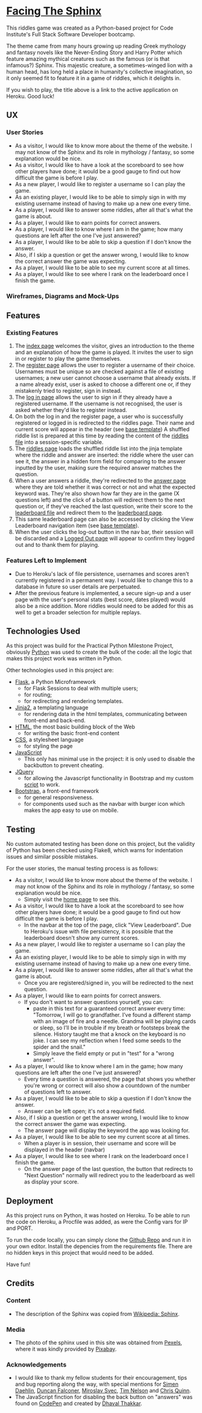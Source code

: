 # [Facing The Sphinx](https://facing-the-sphinx.herokuapp.com/)

This riddles game was created as a Python-based project for Code Institute's Full Stack Software Developer bootcamp. 

The theme came from many hours growing up reading Greek mythology and fantasy novels like the Never-Ending Story and Harry Potter which feature amazing mythical creatures such as the famous (or is that infamous?) Sphinx. This majestic creature, a sometimes-winged lion with a human head, has long held a place in humanity's collective imagination, so it only seemed fit to feature it in a game of riddles, which it delights in.

If you wish to play, the title above is a link to the active application on Heroku. Good luck!
 
## UX
 
### User Stories

- As a visitor, I would like to know more about the theme of the website. I may not know of the Sphinx and its role in mythology / fantasy, so some explanation would be nice.
- As a visitor, I would like to have a look at the scoreboard to see how other players have done; it would be a good gauge to find out how difficult the game is before I play.
- As a new player, I would like to register a username so I can play the game.
- As an existing player, I would like to be able to simply sign in with my existing username instead of having to make up a new one every time.
- As a player, I would like to answer some riddles, after all that's what the game is about.
- As a player, I would like to earn points for correct answers.
- As a player, I would like to know where I am in the game; how many questions are left after the one I've just answered?
- As a player, I would like to be able to skip a question if I don't know the answer.
- Also, if I skip a question or get the answer wrong, I would like to know the correct answer the game was expecting. 
- As a player, I would like to be able to see my current score at all times.
- As a player, I would like to see where I rank on the leaderboard once I finish the game. 


### Wireframes, Diagrams and Mock-Ups



## Features
 
### Existing Features
1. The [index page](templates/index.html) welcomes the visitor, gives an introduction to the theme and an explanation of how the game is played. It invites the user to sign in or register to play the game themselves.
1. The [register page](templates/register.html) allows the user to register a username of their choice. Usernames must be unique so are checked against a file of existing usernames; a new user cannot choose a username that already exists. If a name already exist, user is asked to choose a different one or, if they mistakenly tried to register, sign in instead.
1. The [log in page](templates/signin.html) allows the user to sign in if they already have a registered username. If the username is not recognised, the user is asked whether they'd like to register instead.
1. On both the log in and the register page, a user who is successfully registered or logged in is redirected to the riddles page. Their name and current score will appear in the header (see [base template](templates/base.html)) A shuffled riddle list is prepared at this time by reading the content of the [riddles file](data/riddles.json) into a session-specific variable.
1. The [riddles page](templates/riddle.html) loads the shuffled riddle list into the jinja template where the riddle and answer are inserted: the riddle where the user can see it, the answer in a hidden form field for comparing to the answer inputted by the user, making sure the required answer matches the question.
1. When a user answers a riddle, they're redirected to the [answer page](templates/answer.html) where they are told whether it was correct or not and what the expected keyword was. They're also shown how far they are in the game (X questions left) and the click of a button will redirect them to the next question or, if they've reached the last question, write their score to the [leaderboard file](data/scores.json) and redirect them to the [leaderboard page](templates/leaderboard.html).
1. This same leaderboard page can also be accessed by clicking the View Leaderboard navigation item (see [base template](templates/base.html)).
1. When the user clicks the log-out button in the nav bar, their session will be discarded and a [Logged Out page](templates/loggedout.html) will appear to confirm they logged out and to thank them for playing. 

### Features Left to Implement
- Due to Heroku's lack of file persistence, usernames and scores aren't currently registered in a permanent way. I would like to change this to a database in future so user details are perpetuated.
- After the previous feature is implemented, a secure sign-up and a user page with the user's personal stats (best score, dates played) would also be a nice addition. More riddles would need to be added for this as well to get a broader selection for multiple replays.

## Technologies Used

As this project was build for the Practical Python Milestone Project, obviously [Python](https://www.python.org/) was used to create the bulk of the code: all the logic that makes this project work was written in Python.

Other technologies used in this project are: 
- [Flask](http://flask.pocoo.org/), a Python Microframework
    - for Flask Sessions to deal with multiple users;
    - for routing;
    - for redirecting and rendering templates.
- [Jinja2](http://jinja.pocoo.org/docs/2.10/), a templating language 
    - for rendering data in the html templates, communicating between front-end and back-end.
- [HTML](https://developer.mozilla.org/en-US/docs/Web/HTML), the most basic building block of the Web
    - for writing the basic front-end content 
- [CSS](https://developer.mozilla.org/en-US/docs/Web/CSS), a stylesheet language
    - for styling the page
- [JavaScript](https://www.javascript.com/)
    - This only has minimal use in the project: it is only used to disable the backbutton to prevent cheating. 
- [JQuery](https://jquery.com)
    - for allowing the Javascript functionality in Bootstrap and my custom [script](static/js/myscript) to work.
- [Bootstrap](http://getbootstrap.com/), a front-end framework
    - for general responsiveness.
    - for components used such as the navbar with burger icon which makes the app easy to use on mobile.


## Testing

No custom automated testing has been done on this project, but the validity of Python has been checked using Flake8, which warns for indentation issues and similar possible mistakes.

For the user stories, the manual testing process is as follows: 
- As a visitor, I would like to know more about the theme of the website. I may not know of the Sphinx and its role in mythology / fantasy, so some explanation would be nice.
  - Simply visit the [home page](https://facing-the-sphinx.herokuapp.com) to see this.
- As a visitor, I would like to have a look at the scoreboard to see how other players have done; it would be a good gauge to find out how difficult the game is before I play.
  - In the navbar at the top of the page, click "View Leaderboard". Due to Heroku's issue with file persistency, it is possible that the leaderboard doesn't show any current scores.
- As a new player, I would like to register a username so I can play the game.
- As an existing player, I would like to be able to simply sign in with my existing username instead of having to make up a new one every time.
- As a player, I would like to answer some riddles, after all that's what the game is about.
  - Once you are registered/signed in, you will be redirected to the next question.
- As a player, I would like to earn points for correct answers.
  - If you don't want to answer questions yourself, you can:
    - paste in this text for a guaranteed correct answer every time: "Tomorrow, I will go to grandfather. I’ve found a different stamp with an image of fire and a needle. Grandma will be playing cards or sleep, so I’ll be in trouble if my breath or footsteps break the silence. History taught me that a knock on the keyboard is no joke. I can see my reflection when I feed some seeds to the spider and the snail." 
    - Simply leave the field empty or put in "test" for a "wrong answer".
- As a player, I would like to know where I am in the game; how many questions are left after the one I've just answered?
  - Every time a question is answered, the page that shows you whether you're wrong or correct will also show a countdown of the number of questions left to answer.
- As a player, I would like to be able to skip a question if I don't know the answer.
  - Answer can be left open; it's not a required field. 
- Also, if I skip a question or get the answer wrong, I would like to know the correct answer the game was expecting.
  - The answer page will display the keyword the app was looking for. 
- As a player, I would like to be able to see my current score at all times.
  - When a player is in session, their username and score will be displayed in the header (navbar)
- As a player, I would like to see where I rank on the leaderboard once I finish the game. 
  - On the answer page of the last question, the button that redirects to "Next Question" normally will redirect you to the leaderboard as well as display your score.

## Deployment

As this project runs on Python, it was hosted on Heroku. To be able to run the code on Heroku, a Procfile was added, as were the Config vars for IP and PORT.

To run the code locally, you can simply clone the [Github Repo](https://github.com/Wings30306/facingthesphinx/) and run it in your own editor. Install the depencies from the requirements file. There are no hidden keys in this project that would need to be added. 

Have fun!


## Credits

### Content
- The description of the Sphinx was copied from [Wikipedia: Sphinx](https://en.wikipedia.org/wiki/Sphinx).

### Media
- The photo of the sphinx used in this site was obtained from [Pexels](pexels.com), where it was kindly provided by [Pixabay](https://www.pexels.com/@pixabay).

### Acknowledgements

- I would like to thank my fellow students for their encouragement, tips and bug reporting along the way, with special mentions for [Simen Daehlin](https://github.com/Eventyret), [Duncan Falconer](https://github.com/ddeveloper72), [Miroslav Svec](https://github.com/MiroslavSvec), [Tim Nelson](https://github.com/TravelTimN) and [Chris Quinn](https://github.com/10xOXR).
- The JavaScript finction for disabling the back button on "answers" was found on [CodePen](https://codepen.io/dhavalt10/pen/rGLBzB) and created by [Dhaval Thakkar](https://codepen.io/dhavalt10/).
